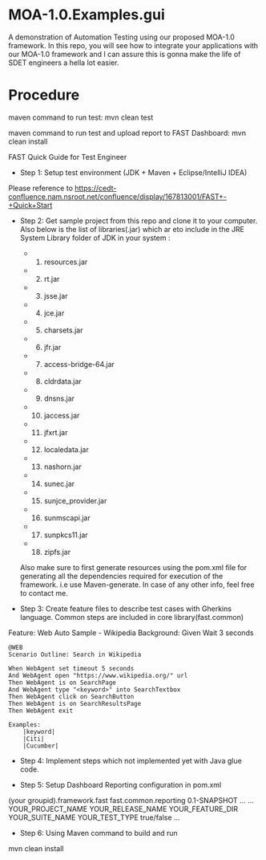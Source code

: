 # MOA-1.0.Examples.gui
A demonstration of Automation Testing using our proposed MOA-1.0 framework. In this repo, you will see how to integrate your applications with our MOA-1.0 framework and I can assure this is gonna make the life of SDET engineers a hella lot easier.

# Procedure

maven command to run test: mvn clean test

maven command to run test and upload report to FAST Dashboard: mvn clean install


FAST Quick Guide for Test Engineer

* Step 1: Setup test environment (JDK + Maven + Eclipse/IntelliJ IDEA)

Please reference to https://cedt-confluence.nam.nsroot.net/confluence/display/167813001/FAST+-+Quick+Start
 
* Step 2: Get sample project from this repo and clone it to your computer. Also below is the list of libraries(.jar) which ar eto include in the JRE System Library folder of JDK in your system :
     - 1. resources.jar
     - 2. rt.jar
     - 3. jsse.jar
     - 4. jce.jar
     - 5. charsets.jar
     - 6. jfr.jar
     - 7. access-bridge-64.jar
     - 8. cldrdata.jar
     - 9. dnsns.jar
     - 10. jaccess.jar
     - 11. jfxrt.jar
     - 12. localedata.jar
     - 13. nashorn.jar
     - 14. sunec.jar
     - 15. sunjce_provider.jar
     - 16. sunmscapi.jar
     - 17. sunpkcs11.jar
     - 18. zipfs.jar
     
  Also make sure to first generate resources using the pom.xml file for generating all the dependencies required for execution of the framework. i.e use Maven-generate. In case of any other info, feel free to contact me.
     

* Step 3: Create feature files to describe test cases with Gherkins language. Common steps are included in core library(fast.common)

Feature: Web Auto Sample - Wikipedia
	Background:
		Given Wait 3 seconds

    @WEB
	Scenario Outline: Search in Wikipedia
	
	When WebAgent set timeout 5 seconds
	And WebAgent open "https://www.wikipedia.org/" url		
	Then WebAgent is on SearchPage
	And WebAgent type "<keyword>" into SearchTextbox	
	Then WebAgent click on SearchButton
	Then WebAgent is on SearchResultsPage
	Then WebAgent exit
	
	Examples:
		|keyword|
		|Citi|
		|Cucumber|

* Step 4: Implement steps which not implemented yet with Java glue code. 

* Step 5: Setup Dashboard Reporting configuration in pom.xml 
 
<plugin>
                <groupId>(your groupid).framework.fast</groupId>
	<artifactId>fast.common.reporting</artifactId>
	<version>0.1-SNAPSHOT</version>
	…
	<configuration>
              …
		<projectName>YOUR_PROJECT_NAME</projectName>
		<releaseName>YOUR_RELEASE_NAME</releaseName>			
		<testSuiteDirectory>YOUR_FEATURE_DIR</testSuiteDirectory>
		<testSuiteName>YOUR_SUITE_NAME</testSuiteName>
		<testType>YOUR_TEST_TYPE</testType>
		<uploadToDashboard>true/false</uploadToDashboard>
	…	
	</configuration>				
            </plugin>

* Step 6: Using Maven command to build and run

mvn clean install

